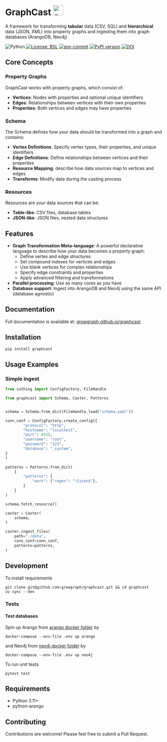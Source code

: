 # GraphCast <img src="docs/assets/favicon.ico" alt="suthing logo" style="height: 32px; width:32px;"/>

A framework for transforming **tabular** data (CSV, SQL) and **hierarchical** data (JSON, XML) into property graphs and ingesting them into graph databases (ArangoDB, Neo4j).

![Python](https://img.shields.io/badge/python-3.11-blue.svg) 
[![License: BSL](https://img.shields.io/badge/license-BSL--1.1-green)](https://github.com/growgraph/graphcast/blob/main/LICENSE)
[![pre-commit](https://github.com/growgraph/graphcast/actions/workflows/pre-commit.yml/badge.svg)](https://github.com/growgraph/graphcast/actions/workflows/pre-commit.yml)
[![PyPI version](https://badge.fury.io/py/graphcast.svg)](https://badge.fury.io/py/graphcast)
[![DOI](https://zenodo.org/badge/DOI/10.5281/zenodo.15446131.svg)](https://zenodo.org/badge/DOI/10.5281/zenodo.15446131.svg)

## Core Concepts

### Property Graphs
GraphCast works with property graphs, which consist of:

- **Vertices**: Nodes with properties and optional unique identifiers
- **Edges**: Relationships between vertices with their own properties
- **Properties**: Both vertices and edges may have properties

### Schema
The Schema defines how your data should be transformed into a graph and contains:

- **Vertex Definitions**: Specify vertex types, their properties, and unique identifiers
- **Edge Definitions**: Define relationships between vertices and their properties
- **Resource Mapping**: describe how data sources map to vertices and edges
- **Transforms**: Modify data during the casting process

### Resources
Resources are your data sources that can be:

- **Table-like**: CSV files, database tables
- **JSON-like**: JSON files, nested data structures

## Features

- **Graph Transformation Meta-language**: A powerful declarative language to describe how your data becomes a property graph:
    - Define vertex and edge structures
    - Set compound indexes for vertices and edges
    - Use blank vertices for complex relationships
    - Specify edge constraints and properties
    - Apply advanced filtering and transformations
- **Parallel processing**: Use as many cores as you have
- **Database support**: Ingest into ArangoDB and Neo4j using the same API (database agnostic)

## Documentation
Full documentation is available at: [growgraph.github.io/graphcast](https://growgraph.github.io/graphcast)

## Installation

```bash
pip install graphcast
```

## Usage Examples

### Simple ingest

```python
from suthing import ConfigFactory, FileHandle

from graphcast import Schema, Caster, Patterns


schema = Schema.from_dict(FileHandle.load("schema.yaml"))

conn_conf = ConfigFactory.create_config({
        "protocol": "http",
        "hostname": "localhost",
        "port": 8535,
        "username": "root",
        "password": "123",
        "database": "_system",
}
)

patterns = Patterns.from_dict(
    {
        "patterns": {
            "work": {"regex": "\Sjson$"},
        }
    }
)

schema.fetch_resource()

caster = Caster(
    schema,
)

caster.ingest_files(
    path="./data",
    conn_conf=conn_conf,
    patterns=patterns,
)
```

## Development

To install requirements

```shell
git clone git@github.com:growgraph/graphcast.git && cd graphcast
uv sync --dev
```

### Tests

#### Test databases
Spin up Arango from [arango docker folder](./docker/arango) by

```shell
docker-compose --env-file .env up arango
```

and Neo4j from [neo4j docker folder](./docker/arango) by

```shell
docker-compose --env-file .env up neo4j
```

To run unit tests

```shell
pytest test
```

## Requirements

- Python 3.11+
- python-arango

## Contributing

Contributions are welcome! Please feel free to submit a Pull Request.